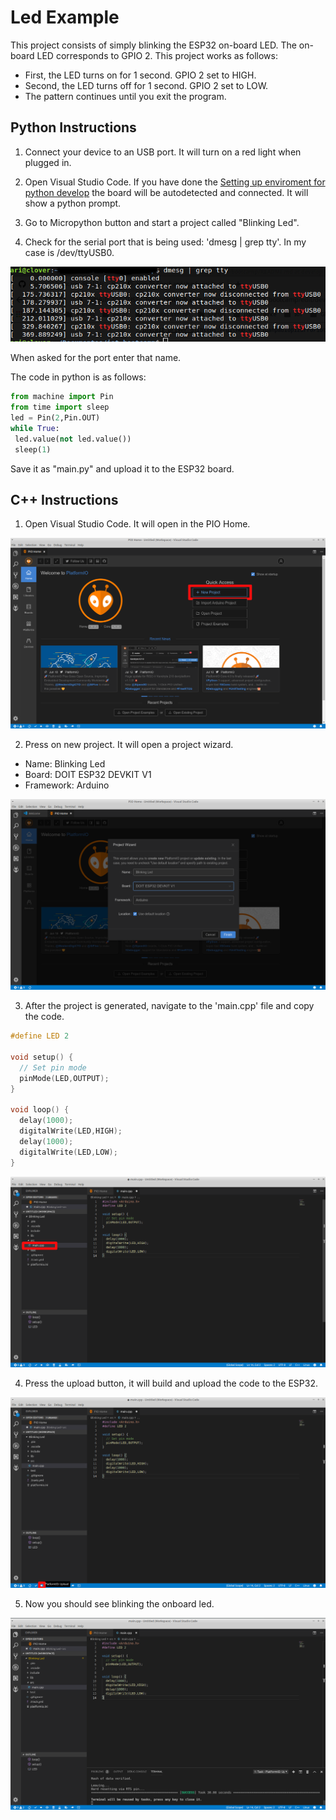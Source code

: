 
# Led Example
This project consists of simply blinking the ESP32 on-board LED. The on-board LED corresponds to GPIO 2. 
This project works as follows: 
- First, the LED turns on for 1 second. GPIO 2 set to HIGH.
- Second, the LED turns off for 1 second. GPIO 2 set to LOW.
- The pattern continues until you exit the program.

## Python Instructions

1. Connect your device to an USB port. It will turn on a red light when plugged in.

2. Open Visual Studio Code. If you have done the [Setting up enviroment for python develop](https://github.com/juanpablopizarro/iot-bootcamp/blob/develop/setting_up_enviroment/Python/README.md) the board will be autodetected and connected. It will show a python prompt.

3. Go to Micropython button and start a project called "Blinking Led".

4. Check for the serial port that is being used: 'dmesg | grep tty'. In my case is /dev/ttyUSB0.

![Ports](https://github.com/juanpablopizarro/iot-bootcamp/blob/develop/images/Ports.png)

When asked for the port enter that name.

The code in python is as follows:
```python
from machine import Pin
from time import sleep
led = Pin(2,Pin.OUT)
while True:
 led.value(not led.value())
 sleep(1)
```
Save it as "main.py" and upload it to the ESP32 board.

## C++ Instructions

1. Open Visual Studio Code. It will open in the PIO Home.

![LED_EXAMPLE_1](https://github.com/juanpablopizarro/iot-bootcamp/blob/develop/images/LED_Example_1.png)

2. Press on new project. It will open a project wizard.

- Name: Blinking Led
- Board: DOIT ESP32 DEVKIT V1
- Framework: Arduino

![LED_EXAMPLE_2](https://github.com/juanpablopizarro/iot-bootcamp/blob/develop/images/LED_Example_2.png)

3. After the project is generated, navigate to the 'main.cpp' file and copy the code.

```cpp
#define LED 2
 
void setup() {
  // Set pin mode
  pinMode(LED,OUTPUT);
}
 
void loop() {
  delay(1000);
  digitalWrite(LED,HIGH);
  delay(1000);
  digitalWrite(LED,LOW);
}
```

![LED_EXAMPLE_3](https://github.com/juanpablopizarro/iot-bootcamp/blob/develop/images/LED_Example_3.png)

4. Press the upload button, it will build and upload the code to the ESP32.

![LED_EXAMPLE_4](https://github.com/juanpablopizarro/iot-bootcamp/blob/develop/images/LED_Example_4.png)

5. Now you should see blinking the onboard led.

![LED_EXAMPLE_5](https://github.com/juanpablopizarro/iot-bootcamp/blob/develop/images/LED_Example_5.png)
